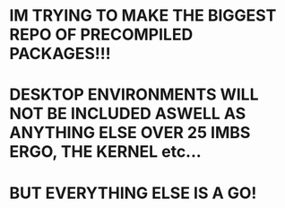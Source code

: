 # IM TRYING TO MAKE THE BIGGEST REPO OF PRECOMPILED PACKAGES!!!

# DESKTOP ENVIRONMENTS WILL NOT BE INCLUDED ASWELL AS ANYTHING ELSE OVER 25 IMBS ERGO, THE KERNEL etc...

# BUT EVERYTHING ELSE IS A GO!
